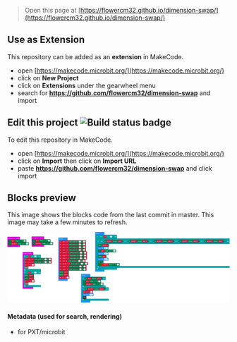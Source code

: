 
> Open this page at [https://flowercm32.github.io/dimension-swap/](https://flowercm32.github.io/dimension-swap/)

## Use as Extension

This repository can be added as an **extension** in MakeCode.

* open [https://makecode.microbit.org/](https://makecode.microbit.org/)
* click on **New Project**
* click on **Extensions** under the gearwheel menu
* search for **https://github.com/flowercm32/dimension-swap** and import

## Edit this project ![Build status badge](https://github.com/flowercm32/dimension-swap/workflows/MakeCode/badge.svg)

To edit this repository in MakeCode.

* open [https://makecode.microbit.org/](https://makecode.microbit.org/)
* click on **Import** then click on **Import URL**
* paste **https://github.com/flowercm32/dimension-swap** and click import

## Blocks preview

This image shows the blocks code from the last commit in master.
This image may take a few minutes to refresh.

![A rendered view of the blocks](https://github.com/flowercm32/dimension-swap/raw/master/.github/makecode/blocks.png)

#### Metadata (used for search, rendering)

* for PXT/microbit
<script src="https://makecode.com/gh-pages-embed.js"></script><script>makeCodeRender("{{ site.makecode.home_url }}", "{{ site.github.owner_name }}/{{ site.github.repository_name }}");</script>
